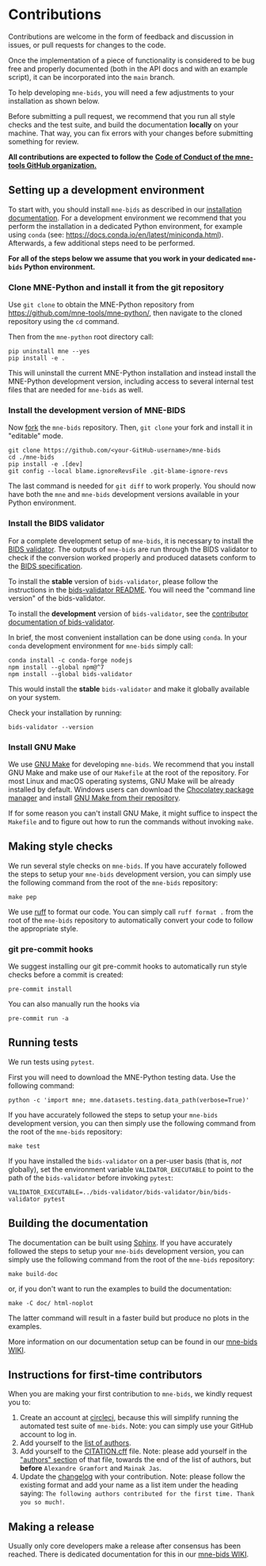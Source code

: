 # Contributions

Contributions are welcome in the form of feedback and discussion in issues,
or pull requests for changes to the code.

Once the implementation of a piece of functionality is considered to be bug
free and properly documented (both in the API docs and with an example script),
it can be incorporated into the `main` branch.

To help developing `mne-bids`, you will need a few adjustments to your
installation as shown below.

Before submitting a pull request, we recommend that you run all style checks
and the test suite, and build the documentation **locally** on your machine.
That way, you can fix errors with your changes before submitting something
for review.

**All contributions are expected to follow the**
[**Code of Conduct of the mne-tools GitHub organization.**](https://github.com/mne-tools/.github/blob/master/CODE_OF_CONDUCT.md)

## Setting up a development environment

To start with, you should install `mne-bids` as described in our
[installation documentation](https://mne.tools/mne-bids/dev/install.html).
For a development environment we recommend that you perform the installation in
a dedicated Python environment,
for example using `conda` (see: https://docs.conda.io/en/latest/miniconda.html).
Afterwards, a few additional steps need to be performed.

**For all of the steps below we assume that you work in your dedicated `mne-bids` Python environment.**

### Clone MNE-Python and install it from the git repository

Use `git clone` to obtain the MNE-Python repository from https://github.com/mne-tools/mne-python/,
then navigate to the cloned repository using the `cd` command.

Then from the `mne-python` root directory call:

```Shell
pip uninstall mne --yes
pip install -e .
```

This will uninstall the current MNE-Python installation and instead install the MNE-Python
development version, including access to several internal test files that are needed
for `mne-bids` as well.

### Install the development version of MNE-BIDS

Now [fork](https://help.github.com/en/github/getting-started-with-github/fork-a-repo) the `mne-bids` repository.
Then, `git clone` your fork and install it in "editable" mode.

```Shell
git clone https://github.com/<your-GitHub-username>/mne-bids
cd ./mne-bids
pip install -e .[dev]
git config --local blame.ignoreRevsFile .git-blame-ignore-revs
```

The last command is needed for `git diff` to work properly.
You should now have both the `mne` and `mne-bids` development versions available in your Python environment.

### Install the BIDS validator

For a complete development setup of `mne-bids`, it is necessary to install the
[BIDS validator](https://github.com/bids-standard/bids-validator).
The outputs of `mne-bids` are run through the BIDS validator to check if the conversion
worked properly and produced datasets conform to the
[BIDS specification](https://bids-specification.readthedocs.io/en/stable/).

To install the **stable** version of `bids-validator`, please follow the instructions
in the [bids-validator README](https://github.com/bids-standard/bids-validator#quickstart).
You will need the "command line version" of the bids-validator.

To install the **development** version of `bids-validator`, see the
[contributor documentation of bids-validator](https://github.com/bids-standard/bids-validator/blob/master/CONTRIBUTING.md#using-the-development-version-of-bids-validator).

In brief, the most convenient installation can be done using `conda`.
In your `conda` development environment for `mne-bids` simply call:

```Shell
conda install -c conda-forge nodejs
npm install --global npm@^7
npm install --global bids-validator
```

This would install the **stable** `bids-validator` and make it globally available
on your system.

Check your installation by running:

```Shell
bids-validator --version
```

### Install GNU Make

We use [GNU Make](https://www.gnu.org/software/make/) for developing `mne-bids`.
We recommend that you install GNU Make and make use of our `Makefile` at the root
of the repository.
For most Linux and macOS operating systems, GNU Make will be already installed by default.
Windows users can download the [Chocolatey package manager](https://chocolatey.org/)
and install [GNU Make from their repository](https://community.chocolatey.org/packages/make).

If for some reason you can't install GNU Make,
it might suffice to inspect the `Makefile` and to
figure out how to run the commands without invoking `make`.

## Making style checks

We run several style checks on `mne-bids`.
If you have accurately followed the steps to setup your `mne-bids` development version,
you can simply use the following command from the root of the `mne-bids` repository:

```Shell
make pep
```

We use [ruff](https://docs.astral.sh/ruff/) to format our code.
You can simply call `ruff format .` from the root of the `mne-bids` repository
to automatically convert your code to follow the appropriate style.

### git pre-commit hooks

We suggest installing our git pre-commit hooks to automatically run style
checks before a commit is created:

```Shell
pre-commit install
```

You can also manually run the hooks via

```Shell
pre-commit run -a
```

## Running tests

We run tests using `pytest`.

First you will need to download the MNE-Python testing data.
Use the following command:

```Shell
python -c 'import mne; mne.datasets.testing.data_path(verbose=True)'
```

If you have accurately followed the steps to setup your `mne-bids` development version,
you can then simply use the following command from the root of the `mne-bids` repository:

```Shell
make test
```

If you have installed the `bids-validator` on a per-user basis (that is, *not* globally),
set the environment variable `VALIDATOR_EXECUTABLE` to point to the path of the `bids-validator` before invoking `pytest`:

```Shell
VALIDATOR_EXECUTABLE=../bids-validator/bids-validator/bin/bids-validator pytest
```

## Building the documentation

The documentation can be built using [Sphinx](https://www.sphinx-doc.org).
If you have accurately followed the steps to setup your `mne-bids` development version,
you can simply use the following command from the root of the `mne-bids` repository:

```Shell
make build-doc
```

or, if you don't want to run the examples to build the documentation:

```Shell
make -C doc/ html-noplot
```

The latter command will result in a faster build but produce no plots in the examples.

More information on our documentation setup can be found in our
[mne-bids WIKI](https://github.com/mne-tools/mne-bids/wiki).

## Instructions for first-time contributors

When you are making your first contribution to `mne-bids`, we kindly request you to:

1. Create an account at [circleci](https://circleci.com/), because this will simplify running the automated test suite
   of `mne-bids`.
   Note: you can simply use your GitHub account to log in.
1. Add yourself to the [list of authors](https://github.com/mne-tools/mne-bids/blob/main/doc/authors.rst).
1. Add yourself to the [CITATION.cff](https://github.com/mne-tools/mne-bids/blob/main/CITATION.cff) file.
   Note: please add yourself in the
   ["authors" section](https://github.com/mne-tools/mne-bids/blob/fff6e90984ea0aa1e2914bb55e4197f7ec2800bf/CITATION.cff#L7C3-L7C3)
   of that file, towards the end of the list of authors, but **before** `Alexandre Gramfort` and `Mainak Jas`.
1. Update the [changelog](https://github.com/mne-tools/mne-bids/blob/main/doc/whats_new.rst) with your contribution.
   Note: please follow the existing format and add your name as a list item under the heading saying:
   `The following authors contributed for the first time. Thank you so much!`.

## Making a release

Usually only core developers make a release after consensus has been reached.
There is dedicated documentation for this in our
[mne-bids WIKI](https://github.com/mne-tools/mne-bids/wiki).
